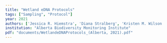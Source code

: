 ```yaml
---
title: "Wetland eDNA Protocols"
tags: ["Sampling", "Protocol"]
year: 2021
authors: ['Jessica R. Hiemstra', 'Diana Stralberg', 'Kristen M. Wilson']
institution: "Alberta Biodiversity Monitoring Institute"
pdf: "documents/WetlandeDNAProtocols_(Alberta, 2021).pdf"
---
```


